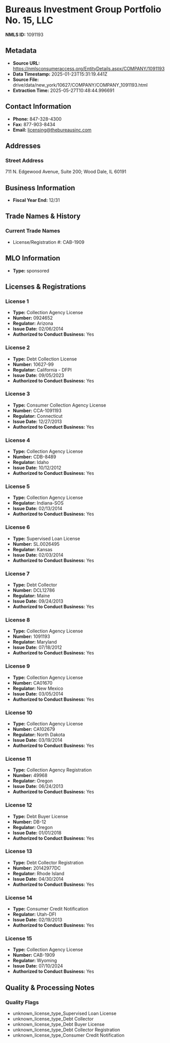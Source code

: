 # Bureaus Investment Group Portfolio No. 15, LLC

**NMLS ID:** 1091193

## Metadata
- **Source URL:** https://nmlsconsumeraccess.org/EntityDetails.aspx/COMPANY/1091193
- **Data Timestamp:** 2025-01-23T15:31:19.441Z
- **Source File:** drive/data/new_york/10627/COMPANY/COMPANY_1091193.html
- **Extraction Time:** 2025-05-27T10:48:44.996691

## Contact Information
- **Phone:** 847-328-4300
- **Fax:** 877-903-8434
- **Email:** licensing@thebureausinc.com

## Addresses
### Street Address
711 N. Edgewood Avenue, Suite 200; Wood Dale, IL 60191

## Business Information
- **Fiscal Year End:** 12/31

## Trade Names & History
### Current Trade Names
- License/Registration #: CAB-1909

## MLO Information
- **Type:** sponsored

## Licenses & Registrations

### License 1
- **Type:** Collection Agency License
- **Number:** 0924652
- **Regulator:** Arizona
- **Issue Date:** 02/06/2014
- **Authorized to Conduct Business:** Yes

### License 2
- **Type:** Debt Collection License
- **Number:** 10627-99
- **Regulator:** California - DFPI
- **Issue Date:** 09/05/2023
- **Authorized to Conduct Business:** Yes

### License 3
- **Type:** Consumer Collection Agency License
- **Number:** CCA-1091193
- **Regulator:** Connecticut
- **Issue Date:** 12/27/2013
- **Authorized to Conduct Business:** Yes

### License 4
- **Type:** Collection Agency License
- **Number:** CDB-8489
- **Regulator:** Idaho
- **Issue Date:** 10/12/2012
- **Authorized to Conduct Business:** Yes

### License 5
- **Type:** Collection Agency License
- **Regulator:** Indiana-SOS
- **Issue Date:** 02/13/2014
- **Authorized to Conduct Business:** Yes

### License 6
- **Type:** Supervised Loan License
- **Number:** SL.0026495
- **Regulator:** Kansas
- **Issue Date:** 02/03/2014
- **Authorized to Conduct Business:** Yes

### License 7
- **Type:** Debt Collector
- **Number:** DCL12786
- **Regulator:** Maine
- **Issue Date:** 09/24/2013
- **Authorized to Conduct Business:** Yes

### License 8
- **Type:** Collection Agency License
- **Number:** 1091193
- **Regulator:** Maryland
- **Issue Date:** 07/18/2012
- **Authorized to Conduct Business:** Yes

### License 9
- **Type:** Collection Agency License
- **Number:** CA01670
- **Regulator:** New Mexico
- **Issue Date:** 03/05/2014
- **Authorized to Conduct Business:** Yes

### License 10
- **Type:** Collection Agency License
- **Number:** CA102679
- **Regulator:** North Dakota
- **Issue Date:** 03/19/2014
- **Authorized to Conduct Business:** Yes

### License 11
- **Type:** Collection Agency Registration
- **Number:** 49968
- **Regulator:** Oregon
- **Issue Date:** 06/24/2013
- **Authorized to Conduct Business:** Yes

### License 12
- **Type:** Debt Buyer License
- **Number:** DB-12
- **Regulator:** Oregon
- **Issue Date:** 01/01/2018
- **Authorized to Conduct Business:** Yes

### License 13
- **Type:** Debt Collector Registration
- **Number:** 20142977DC
- **Regulator:** Rhode Island
- **Issue Date:** 04/30/2014
- **Authorized to Conduct Business:** Yes

### License 14
- **Type:** Consumer Credit Notification
- **Regulator:** Utah-DFI
- **Issue Date:** 02/19/2013
- **Authorized to Conduct Business:** Yes

### License 15
- **Type:** Collection Agency License
- **Number:** CAB-1909
- **Regulator:** Wyoming
- **Issue Date:** 07/10/2024
- **Authorized to Conduct Business:** Yes

## Quality & Processing Notes
### Quality Flags
- unknown_license_type_Supervised Loan License
- unknown_license_type_Debt Collector
- unknown_license_type_Debt Buyer License
- unknown_license_type_Debt Collector Registration
- unknown_license_type_Consumer Credit Notification
